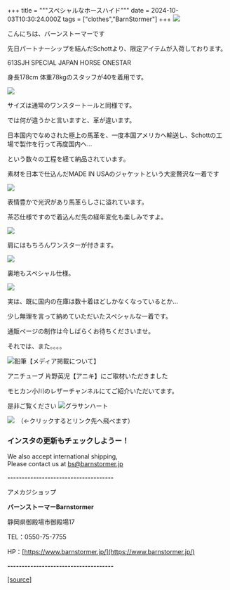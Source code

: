 +++
title = """スペシャルなホースハイド"""
date = 2024-10-03T10:30:24.000Z
tags = ["clothes","BarnStormer"]
+++
[![](https://stat.ameba.jp/user_images/20231023/16/barnstormer-go/b2/03/p/o0420015015354743273.png)](https://ameblo.jp/barnstormer-go/entry-12825670498.html)

こんにちは、バーンストーマーです

先日パートナーシップを結んだSchottより、限定アイテムが入荷しております。

613SJH SPECIAL JAPAN HORSE ONESTAR

身長178cm 体重78kgのスタッフが40を着用です。

[![](https://stat.ameba.jp/user_images/20241003/17/barnstormer-go/e8/f3/j/o0466070015493646506.jpg)](https://stat.ameba.jp/user_images/20241003/17/barnstormer-go/e8/f3/j/o0466070015493646506.jpg)

サイズは通常のワンスタートールと同様です。

では何が違うかと言いますと、革が違います。

日本国内でなめされた極上の馬革を、一度本国アメリカへ輸送し、Schottの工場で製作を行って再度国内へ...

という数々の工程を経て納品されています。

素材を日本で仕込んだMADE IN USAのジャケットという大変贅沢な一着です

[![](https://stat.ameba.jp/user_images/20241003/17/barnstormer-go/92/b2/j/o0466070015493646511.jpg)](https://stat.ameba.jp/user_images/20241003/17/barnstormer-go/92/b2/j/o0466070015493646511.jpg)

表情豊かで光沢があり馬革らしさに溢れています。

茶芯仕様ですので着込んだ先の経年変化も楽しみですよ。

[![](https://stat.ameba.jp/user_images/20241003/17/barnstormer-go/ad/87/j/o0466070015493646518.jpg)](https://stat.ameba.jp/user_images/20241003/17/barnstormer-go/ad/87/j/o0466070015493646518.jpg)

肩にはもちろんワンスターが付きます。

[![](https://stat.ameba.jp/user_images/20241003/17/barnstormer-go/64/82/j/o0466070015493646524.jpg)](https://stat.ameba.jp/user_images/20241003/17/barnstormer-go/64/82/j/o0466070015493646524.jpg)

裏地もスペシャル仕様。

[![](https://stat.ameba.jp/user_images/20241003/17/barnstormer-go/c8/95/j/o0466070015493646526.jpg)](https://stat.ameba.jp/user_images/20241003/17/barnstormer-go/c8/95/j/o0466070015493646526.jpg)

実は、既に国内の在庫は数十着ほどしかなくなっているとか...

少し無理を言って納めていただいたスペシャルな一着です。

通販ページの制作は今しばらくお待ちくださいませ。

それでは、また。。。。

![鉛筆](https://stat100.ameba.jp/blog/ucs/img/char/char3/519.png)【メディア掲載について】

アニチューブ 片野英児【アニキ】にご取材いただきました

モヒカン小川のレザーチャンネルにてご紹介いただいてます。

是非ご覧ください ![グラサンハート](https://stat100.ameba.jp/blog/ucs/img/char/char3/148.png)

[![](https://stat.ameba.jp/user_images/20230412/16/barnstormer-go/6a/23/p/o0108010815269242493.png)](https://www.instagram.com/barnstormer_daily/)　（←クリックするとリンク先へ飛べます）

### インスタの更新もチェックしようー！

We also accept international shipping,  
Please contact us at bs@barnstormer.jp

**\-------------------------------------**

アメカジショップ

**バーンストーマーBarnstormer**

静岡県御殿場市御殿場17

TEL：0550-75-7755

HP：[https://www.barnstormer.jp/](https://www.barnstormer.jp/)

**\-------------------------------------**

[[source]](https://ameblo.jp/barnstormer-go/entry-12869888227.html)

